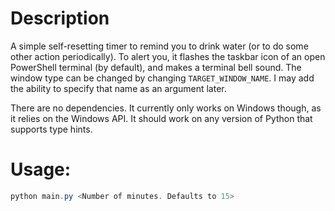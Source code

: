 # Description

A simple self-resetting timer to remind you to drink water (or to do some other action periodically). To alert you, it flashes the taskbar icon of an open PowerShell terminal (by default), and makes a terminal bell sound. The window type can be changed by changing `TARGET_WINDOW_NAME`. I may add the ability to specify that name as an argument later.

There are no dependencies. It currently only works on Windows though, as it relies on the Windows API. It should work on any version of Python that supports type hints.

# Usage:

```powershell
python main.py <Number of minutes. Defaults to 15>
```